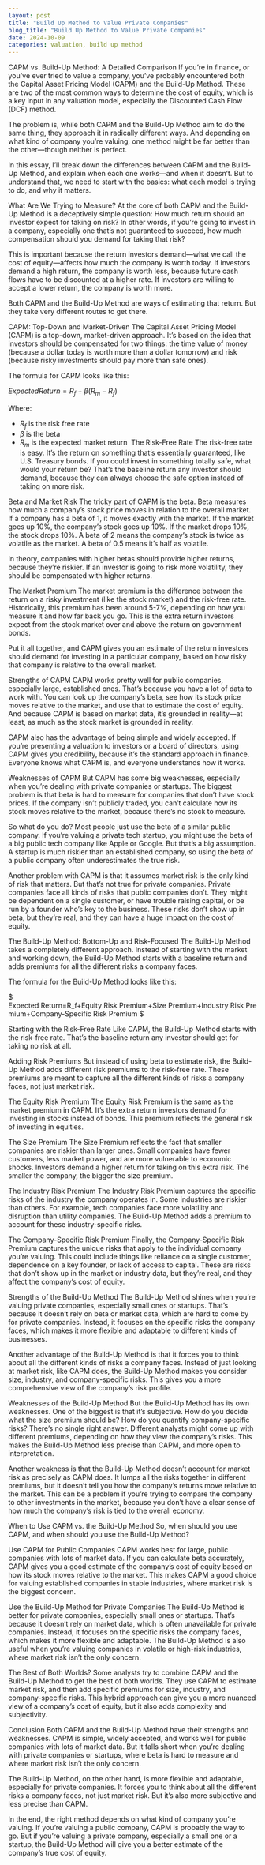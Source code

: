 ```yaml
---
layout: post
title: "Build Up Method to Value Private Companies"
blog_title: "Build Up Method to Value Private Companies"
date: 2024-10-09
categories: valuation, build up method
---
```


CAPM vs. Build-Up Method: A Detailed Comparison
If you’re in finance, or you’ve ever tried to value a company, you’ve probably encountered both the Capital Asset Pricing Model (CAPM) and the Build-Up Method. These are two of the most common ways to determine the cost of equity, which is a key input in any valuation model, especially the Discounted Cash Flow (DCF) method.

The problem is, while both CAPM and the Build-Up Method aim to do the same thing, they approach it in radically different ways. And depending on what kind of company you’re valuing, one method might be far better than the other—though neither is perfect.

In this essay, I’ll break down the differences between CAPM and the Build-Up Method, and explain when each one works—and when it doesn’t. But to understand that, we need to start with the basics: what each model is trying to do, and why it matters.

What Are We Trying to Measure?
At the core of both CAPM and the Build-Up Method is a deceptively simple question: How much return should an investor expect for taking on risk? In other words, if you’re going to invest in a company, especially one that’s not guaranteed to succeed, how much compensation should you demand for taking that risk?

This is important because the return investors demand—what we call the cost of equity—affects how much the company is worth today. If investors demand a high return, the company is worth less, because future cash flows have to be discounted at a higher rate. If investors are willing to accept a lower return, the company is worth more.

Both CAPM and the Build-Up Method are ways of estimating that return. But they take very different routes to get there.

CAPM: Top-Down and Market-Driven
The Capital Asset Pricing Model (CAPM) is a top-down, market-driven approach. It’s based on the idea that investors should be compensated for two things: the time value of money (because a dollar today is worth more than a dollar tomorrow) and risk (because risky investments should pay more than safe ones).

The formula for CAPM looks like this:

$Expected Return=R_f+\beta(R_m−R_f)$

Where:
- $R_f$ is the risk free rate
- $\beta$ is the beta
- $R_m$ is the expected market return
​
The Risk-Free Rate
The risk-free rate is easy. It’s the return on something that’s essentially guaranteed, like U.S. Treasury bonds. If you could invest in something totally safe, what would your return be? That’s the baseline return any investor should demand, because they can always choose the safe option instead of taking on more risk.

Beta and Market Risk
The tricky part of CAPM is the beta. Beta measures how much a company’s stock price moves in relation to the overall market. If a company has a beta of 1, it moves exactly with the market. If the market goes up 10%, the company’s stock goes up 10%. If the market drops 10%, the stock drops 10%. A beta of 2 means the company’s stock is twice as volatile as the market. A beta of 0.5 means it’s half as volatile.

In theory, companies with higher betas should provide higher returns, because they’re riskier. If an investor is going to risk more volatility, they should be compensated with higher returns.

The Market Premium
The market premium is the difference between the return on a risky investment (like the stock market) and the risk-free rate. Historically, this premium has been around 5-7%, depending on how you measure it and how far back you go. This is the extra return investors expect from the stock market over and above the return on government bonds.

Put it all together, and CAPM gives you an estimate of the return investors should demand for investing in a particular company, based on how risky that company is relative to the overall market.

Strengths of CAPM
CAPM works pretty well for public companies, especially large, established ones. That’s because you have a lot of data to work with. You can look up the company’s beta, see how its stock price moves relative to the market, and use that to estimate the cost of equity. And because CAPM is based on market data, it’s grounded in reality—at least, as much as the stock market is grounded in reality.

CAPM also has the advantage of being simple and widely accepted. If you’re presenting a valuation to investors or a board of directors, using CAPM gives you credibility, because it’s the standard approach in finance. Everyone knows what CAPM is, and everyone understands how it works.

Weaknesses of CAPM
But CAPM has some big weaknesses, especially when you’re dealing with private companies or startups. The biggest problem is that beta is hard to measure for companies that don’t have stock prices. If the company isn’t publicly traded, you can’t calculate how its stock moves relative to the market, because there’s no stock to measure.

So what do you do? Most people just use the beta of a similar public company. If you’re valuing a private tech startup, you might use the beta of a big public tech company like Apple or Google. But that’s a big assumption. A startup is much riskier than an established company, so using the beta of a public company often underestimates the true risk.

Another problem with CAPM is that it assumes market risk is the only kind of risk that matters. But that’s not true for private companies. Private companies face all kinds of risks that public companies don’t. They might be dependent on a single customer, or have trouble raising capital, or be run by a founder who’s key to the business. These risks don’t show up in beta, but they’re real, and they can have a huge impact on the cost of equity.

The Build-Up Method: Bottom-Up and Risk-Focused
The Build-Up Method takes a completely different approach. Instead of starting with the market and working down, the Build-Up Method starts with a baseline return and adds premiums for all the different risks a company faces.

The formula for the Build-Up Method looks like this:

$ Expected Return=R_f+Equity Risk Premium+Size Premium+Industry Risk Premium+Company-Specific Risk Premium $

Starting with the Risk-Free Rate
Like CAPM, the Build-Up Method starts with the risk-free rate. That’s the baseline return any investor should get for taking no risk at all.

Adding Risk Premiums
But instead of using beta to estimate risk, the Build-Up Method adds different risk premiums to the risk-free rate. These premiums are meant to capture all the different kinds of risks a company faces, not just market risk.

The Equity Risk Premium
The Equity Risk Premium is the same as the market premium in CAPM. It’s the extra return investors demand for investing in stocks instead of bonds. This premium reflects the general risk of investing in equities.

The Size Premium
The Size Premium reflects the fact that smaller companies are riskier than larger ones. Small companies have fewer customers, less market power, and are more vulnerable to economic shocks. Investors demand a higher return for taking on this extra risk. The smaller the company, the bigger the size premium.

The Industry Risk Premium
The Industry Risk Premium captures the specific risks of the industry the company operates in. Some industries are riskier than others. For example, tech companies face more volatility and disruption than utility companies. The Build-Up Method adds a premium to account for these industry-specific risks.

The Company-Specific Risk Premium
Finally, the Company-Specific Risk Premium captures the unique risks that apply to the individual company you’re valuing. This could include things like reliance on a single customer, dependence on a key founder, or lack of access to capital. These are risks that don’t show up in the market or industry data, but they’re real, and they affect the company’s cost of equity.

Strengths of the Build-Up Method
The Build-Up Method shines when you’re valuing private companies, especially small ones or startups. That’s because it doesn’t rely on beta or market data, which are hard to come by for private companies. Instead, it focuses on the specific risks the company faces, which makes it more flexible and adaptable to different kinds of businesses.

Another advantage of the Build-Up Method is that it forces you to think about all the different kinds of risks a company faces. Instead of just looking at market risk, like CAPM does, the Build-Up Method makes you consider size, industry, and company-specific risks. This gives you a more comprehensive view of the company’s risk profile.

Weaknesses of the Build-Up Method
But the Build-Up Method has its own weaknesses. One of the biggest is that it’s subjective. How do you decide what the size premium should be? How do you quantify company-specific risks? There’s no single right answer. Different analysts might come up with different premiums, depending on how they view the company’s risks. This makes the Build-Up Method less precise than CAPM, and more open to interpretation.

Another weakness is that the Build-Up Method doesn’t account for market risk as precisely as CAPM does. It lumps all the risks together in different premiums, but it doesn’t tell you how the company’s returns move relative to the market. This can be a problem if you’re trying to compare the company to other investments in the market, because you don’t have a clear sense of how much the company’s risk is tied to the overall economy.

When to Use CAPM vs. the Build-Up Method
So, when should you use CAPM, and when should you use the Build-Up Method?

Use CAPM for Public Companies
CAPM works best for large, public companies with lots of market data. If you can calculate beta accurately, CAPM gives you a good estimate of the company’s cost of equity based on how its stock moves relative to the market. This makes CAPM a good choice for valuing established companies in stable industries, where market risk is the biggest concern.

Use the Build-Up Method for Private Companies
The Build-Up Method is better for private companies, especially small ones or startups. That’s because it doesn’t rely on market data, which is often unavailable for private companies. Instead, it focuses on the specific risks the company faces, which makes it more flexible and adaptable. The Build-Up Method is also useful when you’re valuing companies in volatile or high-risk industries, where market risk isn’t the only concern.

The Best of Both Worlds?
Some analysts try to combine CAPM and the Build-Up Method to get the best of both worlds. They use CAPM to estimate market risk, and then add specific premiums for size, industry, and company-specific risks. This hybrid approach can give you a more nuanced view of a company’s cost of equity, but it also adds complexity and subjectivity.

Conclusion
Both CAPM and the Build-Up Method have their strengths and weaknesses. CAPM is simple, widely accepted, and works well for public companies with lots of market data. But it falls short when you’re dealing with private companies or startups, where beta is hard to measure and where market risk isn’t the only concern.

The Build-Up Method, on the other hand, is more flexible and adaptable, especially for private companies. It forces you to think about all the different risks a company faces, not just market risk. But it’s also more subjective and less precise than CAPM.

In the end, the right method depends on what kind of company you’re valuing. If you’re valuing a public company, CAPM is probably the way to go. But if you’re valuing a private company, especially a small one or a startup, the Build-Up Method will give you a better estimate of the company’s true cost of equity.


